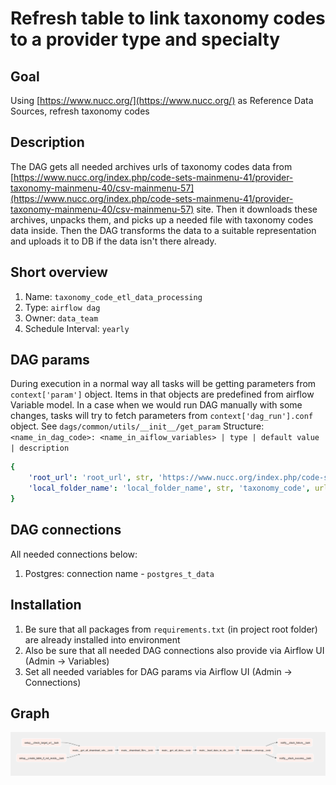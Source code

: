 # Refresh table to link taxonomy codes to a provider type and specialty

## Goal

Using [https://www.nucc.org/](https://www.nucc.org/) as Reference Data Sources, refresh taxonomy codes

## Description

The DAG gets all needed archives urls of taxonomy codes data from
[https://www.nucc.org/index.php/code-sets-mainmenu-41/provider-taxonomy-mainmenu-40/csv-mainmenu-57](https://www.nucc.org/index.php/code-sets-mainmenu-41/provider-taxonomy-mainmenu-40/csv-mainmenu-57)
site. Then it downloads these archives, unpacks them, and picks up a needed file with taxonomy codes data inside. Then the
DAG transforms the data to a suitable representation and uploads it to DB if the data isn't there already.

## Short overview

1. Name: `taxonomy_code_etl_data_processing`
2. Type: `airflow dag`
3. Owner: `data_team`
4. Schedule Interval: `yearly`

## DAG params
During execution in a normal way all tasks will be getting parameters from `context['param']` object. 
Items in that objects are predefined from airflow Variable model. 
In a case when we would run DAG manually with some changes, tasks will try to fetch parameters from `context['dag_run'].conf`
object. See `dags/common/utils/__init__/get_param`
Structure:
    `<name_in_dag_code>: <name_in_aiflow_variables> | type | default value | description`

```yaml
{
    'root_url': 'root_url', str, 'https://www.nucc.org/index.php/code-sets-mainmenu-41/provider-taxonomy-mainmenu-40/csv-mainmenu-57', root url page
    'local_folder_name': 'local_folder_name', str, 'taxonomy_code', url where zip files will be uploaded temporarily
}
```
## DAG connections

All needed connections below:
1. Postgres: connection name - `postgres_t_data`

## Installation

1. Be sure that all packages from `requirements.txt` (in project root folder) are already installed into environment
2. Also be sure that all needed DAG connections also provide via Airflow UI (Admin -> Variables)
3. Set all needed variables for DAG params via Airflow UI (Admin -> Connections)

## Graph

![Graph Tree](docs/img.png "DAG Graph")
